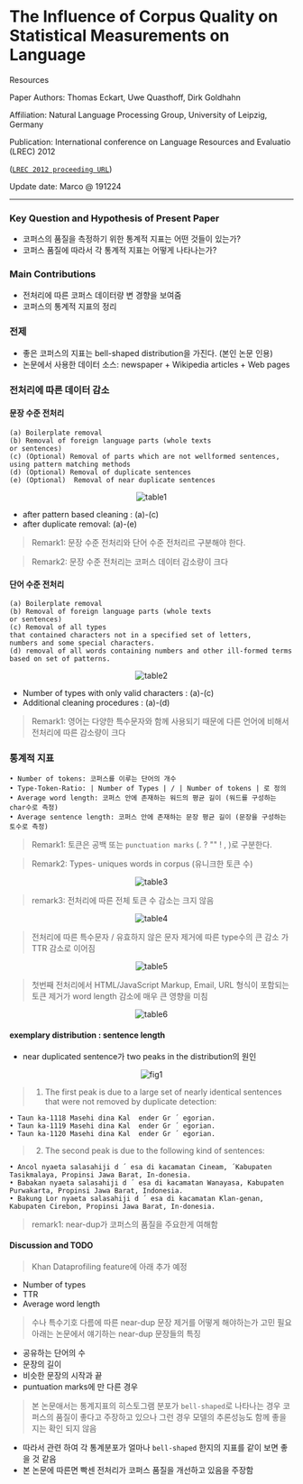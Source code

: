 # The Influence of Corpus Quality on Statistical Measurements on Language
Resources

Paper Authors:  Thomas Eckart, Uwe Quasthoff, Dirk Goldhahn

Affiliation: Natural Language Processing Group, University of Leipzig, Germany

Publication:  International conference on Language Resources and Evaluatio (LREC) 2012 

([`LREC 2012 proceeding URL`](http://www.lrec-conf.org/proceedings/lrec2012/pdf/476_Paper.pdf))

Update date: Marco @ 191224

---


### Key Question and Hypothesis of Present Paper
- 코퍼스의 품질을 측정하기 위한 통계적 지표는 어떤 것들이 있는가?
- 코퍼스 품질에 따라서 각 통계적 지표는 어떻게 나타나는가?


### Main Contributions
- 전처리에 따른 코퍼스 데이터량 변 경향을 보여줌
- 코퍼스의 통계적 지표의 정리


### 전제
- 좋은 코퍼스의 지표는 bell-shaped distribution을 가진다. (본인 논문 인용)
- 논문에서 사용한 데이터 소스:  newspaper + Wikipedia articles + Web pages

### 전처리에 따른 데이터 감소 

#### 문장 수준 전처리 
```
(a) Boilerplate removal
(b) Removal of foreign language parts (whole texts
or sentences)
(c) (Optional) Removal of parts which are not wellformed sentences, using pattern matching methods
(d) (Optional) Removal of duplicate sentences
(e) (Optional)  Removal of near duplicate sentences
```

<p align="center">
  <img src="https://github.com/jwkanggist/automl-papers-in-practice/blob/master/share-reports/figs/lrec2012/table1.png" title="table1">
</p>

- after pattern based cleaning : (a)-(c)
- after duplicate removal: (a)-(e)

> Remark1: 문장 수준 전처리와 단어 수준 전처리르 구분해야 한다. 

> Remark2: 문장 수준 전처리는 코퍼스 데이터 감소량이 크다 


#### 단어 수준 전처리
```
(a) Boilerplate removal
(b) Removal of foreign language parts (whole texts
or sentences)
(c) Removal of all types
that contained characters not in a specified set of letters,
numbers and some special characters.
(d) removal of all words containing numbers and other ill-formed terms based on set of patterns.
```

<p align="center">
  <img src="https://github.com/jwkanggist/automl-papers-in-practice/blob/master/share-reports/figs/lrec2012/table2.png" title="table2">
</p>

- Number of types with only valid characters : (a)-(c)
- Additional cleaning procedures : (a)-(d)

> Remark1: 영어는 다양한 특수문자와 함께 사용되기 때문에 다른 언어에 비해서 전처리에 따른 감소량이 크다

### 통계적 지표

```
• Number of tokens: 코퍼스를 이루는 단어의 개수
• Type-Token-Ratio: | Number of Types | / | Number of tokens | 로 정의
• Average word length: 코퍼스 안에 존재하는 워드의 평균 길이 (워드를 구성하는 char수로 측정)
• Average sentence length: 코퍼스 안에 존재하는 문장 평균 길이 (문장을 구성하는 토수로 측정)
```

> Remark1: 토큰은 공백 또는 `punctuation marks` (. ? "" ! , )로 구분한다. 

> Remark2: Types- uniques words in corpus (유니크한  토큰 수)

<p align="center">
  <img src="https://github.com/jwkanggist/automl-papers-in-practice/blob/master/share-reports/figs/lrec2012/table3.png" title="table3">
</p>

> remark3: 전처리에 따른 전체 토큰 수 감소는 크지 않음

<p align="center">
  <img src="https://github.com/jwkanggist/automl-papers-in-practice/blob/master/share-reports/figs/lrec2012/table4.png" title="table4">
</p>

> 전처리에 따른 특수문자 / 유효하지 않은 문자 제거에 따른 type수의 큰 감소 가 TTR 감소로 이어짐


<p align="center">
  <img src="https://github.com/jwkanggist/automl-papers-in-practice/blob/master/share-reports/figs/lrec2012/table5.png" title="table5">
</p>

> 첫번째 전처리에서 HTML/JavaScript Markup, Email, URL 형식이 포함되는 토큰 제거가  word length 감소에 매우 큰 영향을 미침

<p align="center">
  <img src="https://github.com/jwkanggist/automl-papers-in-practice/blob/master/share-reports/figs/lrec2012/table6.png" title="table6">
</p>



#### exemplary distribution :  sentence length
- near duplicated sentence가 two peaks in the distribution의 원인


<p align="center">
  <img src="https://github.com/jwkanggist/automl-papers-in-practice/blob/master/share-reports/figs/lrec2012/fig1.png" title="fig1">
</p>

> 1) The first peak is due to a large set of nearly identical
sentences that were not removed by duplicate detection:
```
• Taun ka-1118 Masehi dina Kal  ender Gr ´ egorian. 
• Taun ka-1119 Masehi dina Kal  ender Gr ´ egorian. 
• Taun ka-1120 Masehi dina Kal  ender Gr ´ egorian. 
```

> 2) The second peak is due to the following kind of sentences:
```
• Ancol nyaeta salasahiji d ´ esa di kacamatan Cineam, ´Kabupaten Tasikmalaya, Propinsi Jawa Barat, In-donesia. 
• Babakan nyaeta salasahiji d ´ esa di kacamatan Wanayasa, Kabupaten Purwakarta, Propinsi Jawa Barat, Indonesia. 
• Bakung Lor nyaeta salasahiji d ´ esa di kacamatan Klan-genan, Kabupaten Cirebon, Propinsi Jawa Barat, In-donesia. 
```

> remark1: near-dup가 코퍼스의 품질을 주요한게 여해함

#### Discussion and TODO
> Khan Dataprofiling feature에 아래 추가 예정
- Number of types
- TTR
- Average word length 

> 수나 특수기호 다름에 따른 near-dup 문장 제거를 어떻게 해야하는가 고민 필요 아래는 논문에서 얘기하는 near-dup 문장들의 특징
- 공유하는 단어의 수
- 문장의 길이 
- 비슷한 문장의 시작과 끝
- puntuation marks에 만 다른 경우 


> 본 논문애서는  통계지표의 히스토그램 분포가 `bell-shaped`로 나타나는 경우 코퍼스의 품질이 좋다고 주장하고 있으나 그런 경우 모델의 추론성능도 함께 좋을지는 확인 되지 않음
- 따라서 관련 하여 각 통계분포가 얼마나 `bell-shaped` 한지의 지표를 같이 보면 좋을 것 같음
- 본 논문에 따른면 빡센 전처리가 코퍼스 품질을 개선하고 있음을 주장함
